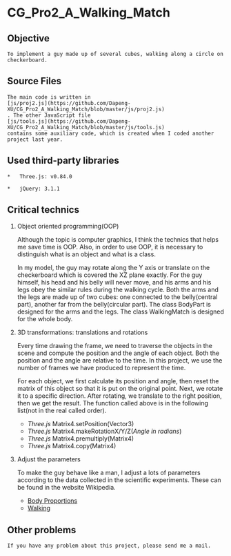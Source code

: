 # CG_Pro2_A_Walking_Match

## Objective

    To implement a guy made up of several cubes, walking along a circle on
    checkerboard.

## Source Files

    The main code is written in 
    [js/proj2.js](https://github.com/Dapeng-XU/CG_Pro2_A_Walking_Match/blob/master/js/proj2.js)
    . The other JavaScript file 
    [js/tools.js](https://github.com/Dapeng-XU/CG_Pro2_A_Walking_Match/blob/master/js/tools.js)
    contains some auxiliary code, which is created when I coded another 
    project last year.

## Used third-party libraries

    *   Three.js: v0.84.0
    
    *   jQuery: 3.1.1

## Critical technics

1.  Object oriented programming(OOP)

    Although the topic is computer graphics, I think the technics that helps
    me save time is OOP. Also, in order to use OOP, it is necessary to
    distinguish what is an object and what is a class.
    
    In my model, the guy may rotate along the Y axis or translate on the 
    checkerboard which is covered the XZ plane exactly. For the guy himself,
    his head and his belly will never move, and his arms and his legs obey the
    similar rules during the walking cycle. Both the arms and the legs are
    made up of two cubes: one connected to the belly(central part), another
    far from the belly(circular part). The class BodyPart is designed for the
    arms and the legs. The class WalkingMatch is designed for the whole body.

2.  3D transformations: translations and rotations

    Every time drawing the frame, we need to traverse the objects in the scene 
    and compute the position and the angle of each object. Both the position
    and the angle are relative to the time. In this project, we use the number
    of frames we have produced to represent the time. 
     
    For each object, we first calculate its position and angle, then reset the
    matrix of this object so that it is put on the original point. Next, we
    rotate it to a specific direction. After rotating, we translate to the
    right position, then we get the result. The function called above is in
    the following list(not in the real called order).

    *   _Three.js_ Matrix4.setPosition(Vector3)
    *   _Three.js_ Matrix4.makeRotationX/Y/Z(_Angle in radians_)
    *   _Three.js_ Matrix4.premultiply(Matrix4)
    *   _Three.js_ Matrix4.copy(Matrix4)

3.  Adjust the parameters

    To make the guy behave like a man, I adjust a lots of parameters according
    to the data collected in the scientific experiments. These can be found in
    the website Wikipedia.
    
    *   [Body Proportions](https://en.wikipedia.org/wiki/Body_proportions)
    *   [Walking](https://en.wikipedia.org/wiki/Walking)

## Other problems

    If you have any problem about this project, please send me a mail.
